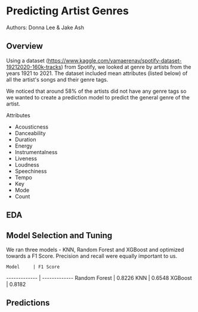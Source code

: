# Predicting Artist Genres

Authors: Donna Lee & Jake Ash

## Overview 

Using a dataset (https://www.kaggle.com/yamaerenay/spotify-dataset-19212020-160k-tracks) from Spotify, we looked at genre by artists from the years 1921 to 2021. The dataset included mean attributes (listed below) of all the artist's songs and their genre tags. 

We noticed that around 58% of the artists did not have any genre tags so we wanted to create a prediction model to predict the general genre of the artist. 

Attributes
* Acousticness
* Danceability
* Duration 
* Energy
* Instrumentalness
* Liveness
* Loudness
* Speechiness
* Tempo
* Key
* Mode
* Count

## EDA




## Model Selection and Tuning

We ran three models - KNN, Random Forest and XGBoost and optimized towards a F1 Score. Precision and recall were equally important to us. 

    Model     | F1 Score
------------- | -------------
Random Forest |   0.8226
     KNN      |   0.6548
   XGBoost    |   0.8182

## Predictions 
